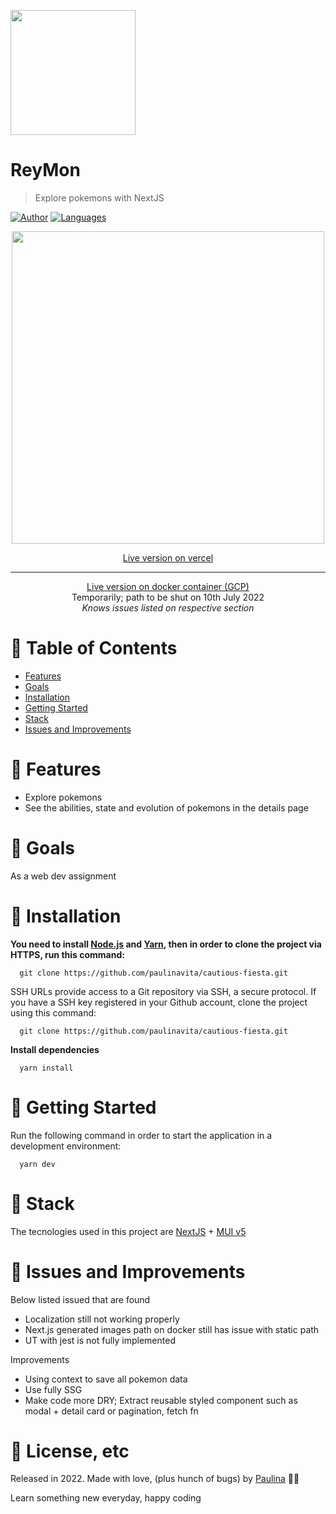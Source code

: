 <p align="left">
   <img src="https://media.giphy.com/media/PJOkkAIek6s2LJmi8c/giphy.gif" width="200"/>
</p>

# ReyMon

> Explore pokemons with NextJS

[![Author](https://img.shields.io/badge/author-paulinavita-F65555?style=flat-square)](https://github.com/paulinavita)
[![Languages](https://img.shields.io/github/languages/count/paulinavita/cautious-fiesta?color=%23F65555&style=flat-square)](#)

<p align="center">
   <img src="https://media.giphy.com/media/AshvQPgMXCf2piHrZI/giphy.gif" width="500"/>
</p>

<p align="center">
   <a href="https://reymon.vercel.app/">Live version on vercel</a>
</p>
<hr />
<p align="center">
   <a href="https://reymon.paulndavita.site/">Live version on docker container (GCP)</a><br/>
   <span>Temporarily; path to be shut on 10th July 2022</span><br>
    <i>Knows issues listed on respective section</i>
</p>

# :pushpin: Table of Contents

* [Features](#rocket-features)
* [Goals](#dart-goals)
* [Installation](#construction_worker-installation)
* [Getting Started](#runner-getting-started)
* [Stack](#stack)
* [Issues and Improvements](#bug-issues)


# :rocket: Features

* Explore pokemons
* See the abilities, state and evolution of pokemons in the details page

# :dart: Goals

As a web dev assignment 

# :construction_worker: Installation

**You need to install [Node.js](https://pt-br.reactjs.org/) and [Yarn](https://yarnpkg.com/), then in order to clone the project via HTTPS, run this command:**

```
  git clone https://github.com/paulinavita/cautious-fiesta.git
```

SSH URLs provide access to a Git repository via SSH, a secure protocol. If you have a SSH key registered in your Github account, clone the project using this command:

```
  git clone https://github.com/paulinavita/cautious-fiesta.git
```

**Install dependencies**

```
  yarn install
```

# :runner: Getting Started

Run the following command in order to start the application in a development environment:

```
  yarn dev
```

# :postbox: Stack

The tecnologies used in this project are [NextJS](https://nextjs.org/) + [MUI v5](https://mui.com/material-ui/getting-started/overview/)
# :bug: Issues and Improvements

Below listed issued that are found 
  - Localization still not working properly
  - Next.js generated images path on docker still has issue with static path
  - UT with jest is not fully implemented

Improvements
  - Using context to save all pokemon data
  - Use fully SSG
  - Make code more DRY; Extract reusable styled component such as modal + detail card or pagination, fetch fn

# :closed_book: License, etc

Released in 2022.
Made with love, (plus hunch of bugs) by [Paulina](https://github.com/paulinavita) 💜🚀

Learn something new everyday, happy coding